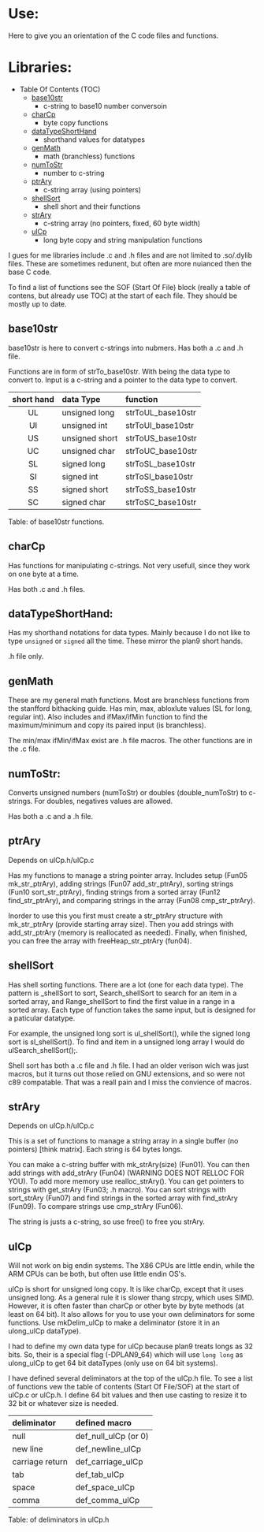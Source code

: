 # Use:

Here to give you an orientation of the C code files and
  functions.

# Libraries:

- Table Of Contents (TOC)
  - [base10str](#base10str)
    - c-string to base10 number conversoin
  - [charCp](#charcp)
    - byte copy functions
  - [dataTypeShortHand](#datatypeshorthand)
    - shorthand values for datatypes
  - [genMath](#genmath)
    - math (branchless) functions
  - [numToStr](#numtostr)
    - number to c-string
  - [ptrAry](#ptrary)
    - c-string array (using pointers)
  - [shellSort](#shellsort)
    - shell short and their functions
  - [strAry](#strary)
    - c-string array (no pointers, fixed, 60 byte width)
  - [ulCp](#ulcp)
    - long byte copy and string manipulation functions

I gues for me libraries include .c and .h files and are
  not limited to .so/.dylib files. These are sometimes
  redunent, but often are more nuianced then the base
  C code.

To find a list of functions see the SOF (Start Of File)
  block (really a table of contens, but already use TOC)
  at the start of each file. They should be mostly up to
  date.

## base10str

base10str is here to convert c-strings into nubmers. Has
  both a .c and .h file.

Functions are in form of strTo<DataType>_base10str. With
  <DataType> being the data type to convert to. Input is
  a c-string and a pointer to the data type to convert.

| short hand | data Type      | function          |
|:----------:|:---------------|:------------------|
|     UL     | unsigned long  | strToUL_base10str |
|     UI     | unsigned int   | strToUI_base10str |
|     US     | unsigned short | strToUS_base10str |
|     UC     | unsigned char  | strToUC_base10str |
|     SL     | signed long    | strToSL_base10str |
|     SI     | signed int     | strToSI_base10str |
|     SS     | signed short   | strToSS_base10str |
|     SC     | signed char    | strToSC_base10str |

Table: of base10str functions.


## charCp

Has functions for manipulating c-strings. Not very
  usefull, since they work on one byte at a time.

Has both .c and .h files.

## dataTypeShortHand:

Has my shorthand notations for data types. Mainly because
  I do not like to type `unsigned` or `signed` all the
  time. These mirror the plan9 short hands.

.h file only.

## genMath

These are my general math functions. Most are branchless
  functions from the stanfford bithacking guide. Has
  min, max, abloxlute values (SL for long, regular int).
  Also includes and ifMax/ifMin function to find the
  maximum/minimum and copy its paired input
  (is branchless).

The min/max ifMin/ifMax exist are .h file macros. The
  other functions are in the .c file.

## numToStr:

Converts unsigned numbers (numToStr) or doubles
  (double_numToStr) to c-strings. For doubles, negatives
  values are allowed.

Has both a .c and a .h file.

## ptrAry

Depends on ulCp.h/ulCp.c

Has my functions to manage a string pointer array.
  Includes setup (Fun05 mk_str_ptrAry), adding strings
  (Fun07 add_str_ptrAry), sorting strings
  (Fun10 sort_str_ptrAry), finding strings from a
  sorted array (Fun12 find_str_ptrAry), and comparing
  strings in the array (Fun08 cmp_str_ptrAry).

Inorder to use this you first must create a str_ptrAry
  structure with mk_str_ptrAry (provide starting array
  size). Then you add strings with add_str_ptrAry (memory
  is reallocated as needed). Finally, when finished, you
  can free the array with freeHeap_str_ptrAry (fun04).

## shellSort

Has shell sorting functions. There are a lot (one for
  each data type). The pattern is <dataType>_shellSort to
  sort, <dataType>Search_shellSort to search for an item
  in a sorted array, and <dataType>Range_shellSort to
  find the first value in a range in a sorted array. Each
  type of function takes the same input, but is designed
  for a paticular datatype.

For example, the unsigned long sort is ul_shellSort(),
  while the signed long sort is sl_shellSort(). To find
  and item in a unsigned long array I would do
  ulSearch_shellSort();.

Shell sort has both a .c file and .h file. I had an older
  verison wich was just macros, but it turns out those
  relied on GNU extensions, and so were not c89
  compatable. That was a reall pain and I miss the
  convience of macros.

## strAry

Depends on ulCp.h/ulCp.c

This is a set of functions to manage a string array in
  a single buffer (no pointers) [think matrix]. Each
  string is 64 bytes longs.

You can make a c-string buffer with mk_strAry(size)
  (Fun01). You can then add strings with add_strAry
  (Fun04) (WARNING DOES NOT RELLOC FOR YOU). To add more
  memory use realloc_strAry(). You can get pointers to
  strings with get_strAry (Fun03; .h macro). You can sort
  strings with sort_strAry (Fun07) and find strings in the
  sorted array with find_strAry (Fun09). To compare
  strings use cmp_strAry (Fun06).

The string is justs a c-string, so use free() to free you
  strAry.

## ulCp

Will not work on big endin systems. The X86 CPUs are
  little endin, while the ARM CPUs can be both, but often
  use little endin OS's.

ulCp is short for unsigned long copy. It is like charCp,
  except that it uses unsigned long. As a general rule it
  is slower thang strcpy, which uses SIMD. However, it
  is often faster than charCp or other byte by byte
  methods (at least on 64 bit). It also allows for you to
  use your own deliminators for some functions. Use
  mkDelim_ulCp to make a deliminator (store it in an
  ulong_ulCp dataType).

I had to define my own data type for ulCp because plan9
  treats longs as 32 bits. So, their is a special flag
  (-DPLAN9_64) which will use `long long` as ulong_ulCp to
  get 64 bit dataTypes (only use on 64 bit systems).

I have defined several deliminators at the top of the
  ulCp.h file. To see a list of functions vew the table
  of contents (Start Of File/SOF) at the start of ulCp.c
  or ulCp.h. I define 64 bit values and then use casting
  to resize it to 32 bit or whatever size is needed.

| deliminator     | defined macro        |
|:----------------|:---------------------|
| null            | def_null_ulCp (or 0) |
| new line        | def_newline_ulCp     |
| carriage return | def_carriage_ulCp    |
| tab             | def_tab_ulCp         |
| space           | def_space_ulCp       |
| comma           | def_comma_ulCp       |

Table: of deliminators in ulCp.h

